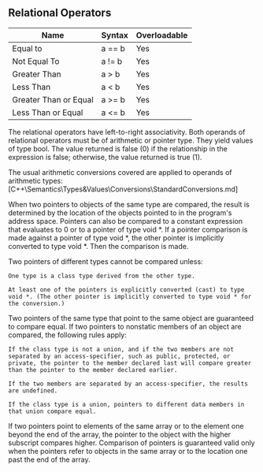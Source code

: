 ## Relational Operators
| Name | Syntax | Overloadable |
|------|--------|--------------|
| Equal to | a == b | Yes |
| Not Equal To | a != b | Yes |
| Greater Than | a > b | Yes |
| Less Than | a < b | Yes |
| Greater Than or Equal | a >= b | Yes |
| Less Than or Equal | a <= b | Yes |

The relational operators have left-to-right associativity. Both operands of relational operators must be of arithmetic or pointer type. They yield values of type bool. The value returned is false (0) if the relationship in the expression is false; otherwise, the value returned is true (1).

The usual arithmetic conversions covered are applied to operands of arithmetic types:
[C++\Semantics\Types&Values\Conversions\StandardConversions.md]

When two pointers to objects of the same type are compared, the result is determined by the location of the objects pointed to in the program's address space. Pointers can also be compared to a constant expression that evaluates to 0 or to a pointer of type void *. If a pointer comparison is made against a pointer of type void *, the other pointer is implicitly converted to type void *. Then the comparison is made.

Two pointers of different types cannot be compared unless:

    One type is a class type derived from the other type.

    At least one of the pointers is explicitly converted (cast) to type void *. (The other pointer is implicitly converted to type void * for the conversion.)

Two pointers of the same type that point to the same object are guaranteed to compare equal. If two pointers to nonstatic members of an object are compared, the following rules apply:

    If the class type is not a union, and if the two members are not separated by an access-specifier, such as public, protected, or private, the pointer to the member declared last will compare greater than the pointer to the member declared earlier.

    If the two members are separated by an access-specifier, the results are undefined.

    If the class type is a union, pointers to different data members in that union compare equal.

If two pointers point to elements of the same array or to the element one beyond the end of the array, the pointer to the object with the higher subscript compares higher. Comparison of pointers is guaranteed valid only when the pointers refer to objects in the same array or to the location one past the end of the array.
